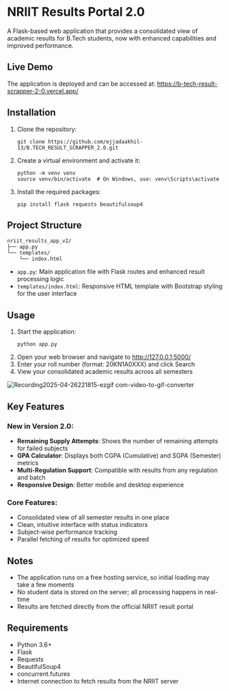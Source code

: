 # NRIIT Results Portal 2.0
A Flask-based web application that provides a consolidated view of academic results for B.Tech students, now with enhanced capabilities and improved performance.

## Live Demo
The application is deployed and can be accessed at:
https://b-tech-result-scrapper-2-0.vercel.app/

## Installation
1. Clone the repository:
   ```
   git clone https://github.com/ejjadaakhil-13/B.TECH_RESULT_SCRAPPER_2.0.git
   ```
2. Create a virtual environment and activate it:
   ```
   python -m venv venv
   source venv/bin/activate  # On Windows, use: venv\Scripts\activate
   ```
3. Install the required packages:
   ```
   pip install flask requests beautifulsoup4 
   ```

## Project Structure
```
nriit_results_app_v2/
├── app.py
└── templates/
    └── index.html
```
- `app.py`: Main application file with Flask routes and enhanced result processing logic
- `templates/index.html`: Responsive HTML template with Bootstrap styling for the user interface

## Usage
1. Start the application:
   ```
   python app.py
   ```
2. Open your web browser and navigate to http://127.0.0.1:5000/
3. Enter your roll number (format: 20KN1A0XXX) and click Search
4. View your consolidated academic results across all semesters
   
![Recording2025-04-26221815-ezgif com-video-to-gif-converter](https://github.com/user-attachments/assets/8c63e9ca-18bc-4bfb-b155-b80292177069)


## Key Features

### New in Version 2.0:
- **Remaining Supply Attempts**: Shows the number of remaining attempts for failed subjects
- **GPA Calculator**: Displays both CGPA (Cumulative) and SGPA (Semester) metrics
- **Multi-Regulation Support**: Compatible with results from any regulation and batch
- **Responsive Design**: Better mobile and desktop experience

### Core Features:
- Consolidated view of all semester results in one place
- Clean, intuitive interface with status indicators
- Subject-wise performance tracking
- Parallel fetching of results for optimized speed

## Notes
- The application runs on a free hosting service, so initial loading may take a few moments
- No student data is stored on the server; all processing happens in real-time
- Results are fetched directly from the official NRIIT result portal

## Requirements
- Python 3.6+
- Flask
- Requests
- BeautifulSoup4
- concurrent.futures
- Internet connection to fetch results from the NRIIT server

